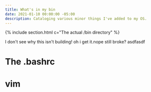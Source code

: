 ```yaml
---
title: What's in my bin
date: 2021-01-10 00:00:00 -05:00
description: Cataloging various minor things I've added to my OS.
---
```


{% include section.html c="The actual /bin directory" %}

I don't see why this isn't building! oh i get it.nope still broke? asdfasdf

# The .bashrc

# vim
